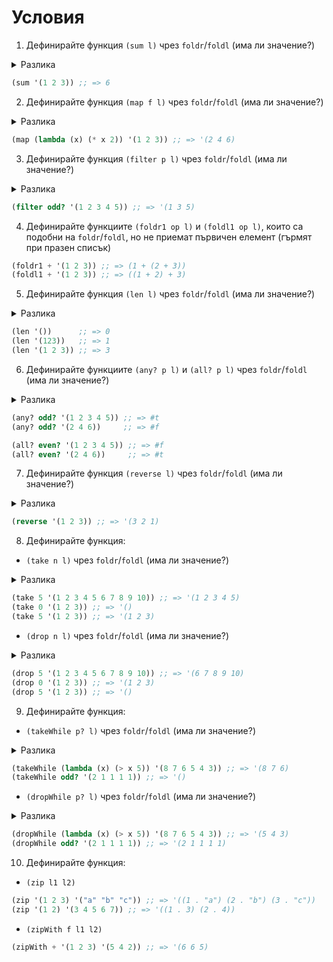# Условия

1. Дефинирайте функция `(sum l)` чрез `foldr`/`foldl` (има ли значение?)

<details>
  <summary>Разлика</summary>
    Няма разлика, тъй като sum само обхожда списъка без да го променя.
</details>

```scheme
(sum '(1 2 3)) ;; => 6
```

2. Дефинирайте функция `(map f l)` чрез `foldr`/`foldl` (има ли значение?)

<details>
  <summary>Разлика</summary>
    Заради сигнатурата на `foldr` и `foldl` е по-удачно да се използва foldr.
    Понеже и в двете функции се използва оператора `cons`, който 
    приема атом и списък, след приключване на `foldr` списъкът ще
    е правилно подреден, докато при foldl списъкът ще е в обратен ред
    и ще трябва да се обърне, което е скъпа операция.
</details>

```scheme
(map (lambda (x) (* x 2)) '(1 2 3)) ;; => '(2 4 6)
```

3. Дефинирайте функция `(filter p l)` чрез `foldr`/`foldl` (има ли значение?)

<details>
  <summary>Разлика</summary>
    Също като при `map` и тук е по-удачно да се използва
    `foldr`, за да не се налага да се обръща списъка. 
</details>

```scheme
(filter odd? '(1 2 3 4 5)) ;; => '(1 3 5)
```

4. Дефинирайте функциите `(foldr1 op l)` и `(foldl1 op l)`, които са подобни на `foldr`/`foldl`, но не приемат първичен елемент (гърмят при празен списък)

```scheme
(foldr1 + '(1 2 3)) ;; => (1 + (2 + 3))
(foldl1 + '(1 2 3)) ;; => ((1 + 2) + 3)
```

5. Дефинирайте функция `(len l)` чрез `foldr`/`foldl` (има ли значение?)

<details>
  <summary>Разлика</summary>
    Няма разлика, тъй като `len` само обхожда списъка без да го променя.
</details>

```scheme
(len '())      ;; => 0
(len '(123))   ;; => 1
(len '(1 2 3)) ;; => 3
```

6. Дефинирайте функциите `(any? p l)` и `(all? p l)` чрез `foldr`/`foldl` (има ли значение?)

<details>
  <summary>Разлика</summary>
    Няма разлика, тъй като и двете функции само обхожда списъка без да го променя.
</details>

```scheme
(any? odd? '(1 2 3 4 5)) ;; => #t
(any? odd? '(2 4 6))     ;; => #f

(all? even? '(1 2 3 4 5)) ;; => #f
(all? even? '(2 4 6))     ;; => #t
```

7. Дефинирайте функция `(reverse l)` чрез `foldr`/`foldl` (има ли значение?)

<details>
  <summary>Разлика</summary>
    Тук е по-удачно да се използва `foldl`, тъй като
    тя е предназначена за обратни задачи каквато е `reverse`.
    Ако се използва `foldr` ще е нужно на всяка стъпка да се 
    Използва `append`, което е бавна операция.
</details>

```scheme
(reverse '(1 2 3)) ;; => '(3 2 1)
```

8. Дефинирайте функция: 
- `(take n l)` чрез `foldr`/`foldl` (има ли значение?)

<details>
  <summary>Разлика</summary>
    tba
</details>

```scheme
(take 5 '(1 2 3 4 5 6 7 8 9 10)) ;; => '(1 2 3 4 5)
(take 0 '(1 2 3)) ;; => '()
(take 5 '(1 2 3)) ;; => '(1 2 3)
```

- `(drop n l)` чрез `foldr`/`foldl` (има ли значение?)

<details>
  <summary>Разлика</summary>
    tba
</details>

```scheme
(drop 5 '(1 2 3 4 5 6 7 8 9 10)) ;; => '(6 7 8 9 10)
(drop 0 '(1 2 3)) ;; => '(1 2 3)
(drop 5 '(1 2 3)) ;; => '()
```

9.  Дефинирайте функция:
- `(takeWhile p? l)` чрез `foldr`/`foldl` (има ли значение?)

<details>
  <summary>Разлика</summary>
    tba
</details>

```scheme
(takeWhile (lambda (x) (> x 5)) '(8 7 6 5 4 3)) ;; => '(8 7 6)
(takeWhile odd? '(2 1 1 1 1)) ;; => '()
```

- `(dropWhile p? l)` чрез `foldr`/`foldl` (има ли значение?)

<details>
  <summary>Разлика</summary>
    tba
</details>

```scheme
(dropWhile (lambda (x) (> x 5)) '(8 7 6 5 4 3)) ;; => '(5 4 3)
(dropWhile odd? '(2 1 1 1 1)) ;; => '(2 1 1 1 1)
```

10. Дефинирайте функция:

- `(zip l1 l2)`

```scheme
(zip '(1 2 3) '("a" "b" "c")) ;; => '((1 . "a") (2 . "b") (3 . "c"))
(zip '(1 2) '(3 4 5 6 7)) ;; => '((1 . 3) (2 . 4))
```

- `(zipWith f l1 l2)`

```scheme
(zipWith + '(1 2 3) '(5 4 2)) ;; => '(6 6 5)
```